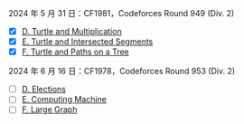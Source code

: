 2024 年 5 月 31 日：CF1981，Codeforces Round 949 (Div. 2)

- [x] [D. Turtle and Multiplication](https://www.luogu.com.cn/problem/CF1981D)
- [x] [E. Turtle and Intersected Segments](https://www.luogu.com.cn/problem/CF1981E)
- [x] [F. Turtle and Paths on a Tree](https://www.luogu.com.cn/problem/CF1981F)

2024 年 6 月 16 日：CF1978，Codeforces Round 953 (Div. 2)

- [ ] [D. Elections](https://www.luogu.com.cn/problem/CF1978D)
- [ ] [E. Computing Machine](https://www.luogu.com.cn/problem/CF1978E)
- [ ] [F. Large Graph](https://www.luogu.com.cn/problem/CF1978F)
